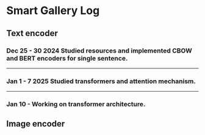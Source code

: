 # Smart Gallery Log

## Text encoder
### Dec 25 - 30 2024 Studied resources and implemented CBOW and BERT encoders for single sentence.
-----------------
### Jan 1 - 7 2025 Studied transformers and attention mechanism.
-----------------
### Jan 10 - Working on transformer architecture.



## Image encoder
